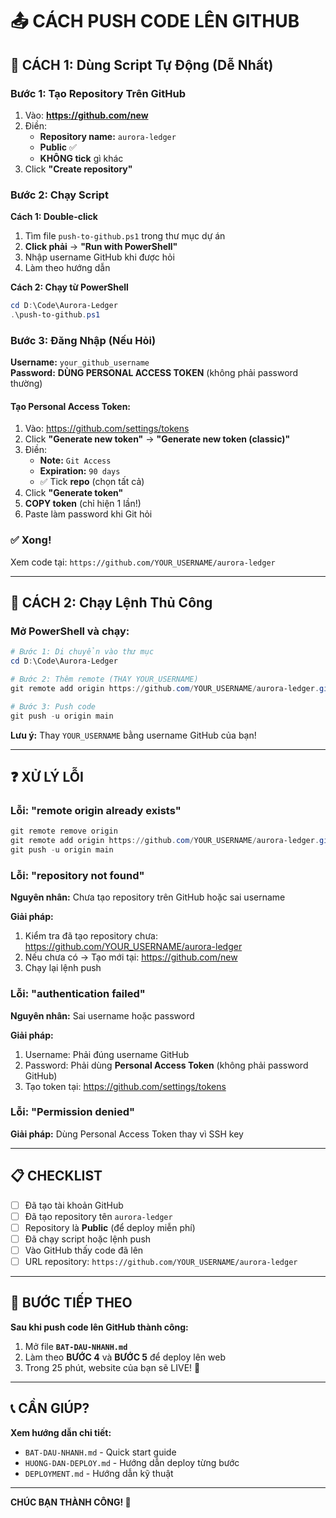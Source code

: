 # 📤 CÁCH PUSH CODE LÊN GITHUB

## 🎯 CÁCH 1: Dùng Script Tự Động (Dễ Nhất)

### Bước 1: Tạo Repository Trên GitHub

1. Vào: **https://github.com/new**
2. Điền:
   - **Repository name:** `aurora-ledger`
   - **Public** ✅
   - **KHÔNG tick** gì khác
3. Click **"Create repository"**

### Bước 2: Chạy Script

**Cách 1: Double-click**
1. Tìm file `push-to-github.ps1` trong thư mục dự án
2. **Click phải** → **"Run with PowerShell"**
3. Nhập username GitHub khi được hỏi
4. Làm theo hướng dẫn

**Cách 2: Chạy từ PowerShell**
```powershell
cd D:\Code\Aurora-Ledger
.\push-to-github.ps1
```

### Bước 3: Đăng Nhập (Nếu Hỏi)

**Username:** `your_github_username`  
**Password:** **DÙNG PERSONAL ACCESS TOKEN** (không phải password thường)

#### Tạo Personal Access Token:

1. Vào: https://github.com/settings/tokens
2. Click **"Generate new token"** → **"Generate new token (classic)"**
3. Điền:
   - **Note:** `Git Access`
   - **Expiration:** `90 days`
   - ✅ Tick **repo** (chọn tất cả)
4. Click **"Generate token"**
5. **COPY token** (chỉ hiện 1 lần!)
6. Paste làm password khi Git hỏi

### ✅ Xong!

Xem code tại: `https://github.com/YOUR_USERNAME/aurora-ledger`

---

## 🎯 CÁCH 2: Chạy Lệnh Thủ Công

### Mở PowerShell và chạy:

```powershell
# Bước 1: Di chuyển vào thư mục
cd D:\Code\Aurora-Ledger

# Bước 2: Thêm remote (THAY YOUR_USERNAME)
git remote add origin https://github.com/YOUR_USERNAME/aurora-ledger.git

# Bước 3: Push code
git push -u origin main
```

**Lưu ý:** Thay `YOUR_USERNAME` bằng username GitHub của bạn!

---

## ❓ XỬ LÝ LỖI

### Lỗi: "remote origin already exists"

```powershell
git remote remove origin
git remote add origin https://github.com/YOUR_USERNAME/aurora-ledger.git
git push -u origin main
```

### Lỗi: "repository not found"

**Nguyên nhân:** Chưa tạo repository trên GitHub hoặc sai username

**Giải pháp:**
1. Kiểm tra đã tạo repository chưa: https://github.com/YOUR_USERNAME/aurora-ledger
2. Nếu chưa có → Tạo mới tại: https://github.com/new
3. Chạy lại lệnh push

### Lỗi: "authentication failed"

**Nguyên nhân:** Sai username hoặc password

**Giải pháp:**
1. Username: Phải đúng username GitHub
2. Password: Phải dùng **Personal Access Token** (không phải password GitHub)
3. Tạo token tại: https://github.com/settings/tokens

### Lỗi: "Permission denied"

**Giải pháp:** Dùng Personal Access Token thay vì SSH key

---

## 📋 CHECKLIST

- [ ] Đã tạo tài khoản GitHub
- [ ] Đã tạo repository tên `aurora-ledger`
- [ ] Repository là **Public** (để deploy miễn phí)
- [ ] Đã chạy script hoặc lệnh push
- [ ] Vào GitHub thấy code đã lên
- [ ] URL repository: `https://github.com/YOUR_USERNAME/aurora-ledger`

---

## 🚀 BƯỚC TIẾP THEO

**Sau khi push code lên GitHub thành công:**

1. Mở file **`BAT-DAU-NHANH.md`**
2. Làm theo **BƯỚC 4** và **BƯỚC 5** để deploy lên web
3. Trong 25 phút, website của bạn sẽ LIVE! 🎉

---

## 📞 CẦN GIÚP?

**Xem hướng dẫn chi tiết:**
- `BAT-DAU-NHANH.md` - Quick start guide
- `HUONG-DAN-DEPLOY.md` - Hướng dẫn deploy từng bước
- `DEPLOYMENT.md` - Hướng dẫn kỹ thuật

---

**CHÚC BẠN THÀNH CÔNG! 🚀**

